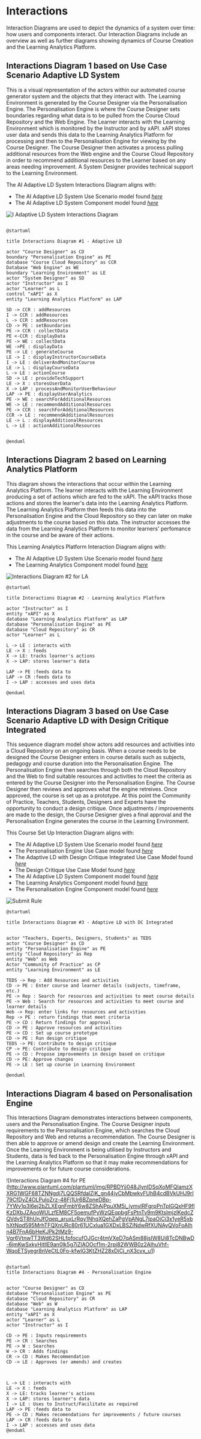 # Interactions

Interaction Diagrams are used to depict the dynamics of a system over time: how users and components interact. Our Interaction Diagrams include an overview as well as further diagrams showing dynamics of Course Creation and the Learning Analytics Platform. 


## Interactions Diagram 1 based on Use Case Scenario Adaptive LD System

This is a visual representation of the actors within our automated course generator system and the objects that they interact with. The Learning Environment is generated by the Course Designer via the Personalisation Engine. The Personalisation Engine is where the Course Designer sets boundaries regarding what data is to be pulled from the Course Cloud Repository and the Web Engine. The Learner interacts with the Learning Environment which is monitored by the Instructor and by xAPI. xAPI stores user data and sends this data to the Learning Analytics Platform for processing and then to the Personalisation Engine for viewing by the Course Designer. The Course Designer then activates a process pulling additional resources from the Web engine and the Course Cloud Repository in order to recommend additional resources to the Learner based on any areas needing improvement. A System Designer provides technical support to the Learning Environment.  

The AI Adaptive LD System Interactions Diagram aligns with:
* The AI Adaptive LD System Use Scenario model found [*here*](https://github.sydney.edu.au/crli/EDPC5022-2019-TeamC/blob/master/Use-cases.md#ai-adaptive-ld-system-use-scenario-model)
* The AI Adaptive LD System Component model found [*here*](https://github.sydney.edu.au/crli/EDPC5022-2019-TeamC/blob/master/Components.md#component-diagram-1-based-on-use-case-scenario-adaptive-ld-system)

![I Adaptive LD System Interactions Diagram](https://www.plantuml.com/plantuml/img/ZPHFYzim4CNl-XGYUywXrrBAUcqN32wOfCMvAjQi8v0b8ut3-jjt9F_jRhRqPfv-ysRcIVZPet0uT9enLAY15mR1YGQLDPvdIhHETFpf2p_oH8eUrHrucJ56X7NyaDh1UU0PUDKQS0SkF4ypThM3aSAD_521yzO8hRm8bZmthJ8GkIfdKg2u2Z9OZ59j1ybFq5klgC4u6QOdbgra3TUzIvtlkfKWd56c9U2kd3KT68nKcIyJdqUFqFqzyJbRJWlZqGtXEnuKYnwDPxfaZJNehEQ7jwGgedPXr4dXVeI4jXvHDRIe5lXgNJTL9nLZvumVluUz-5Skf3o1f_KRyApuH2y_qTDeLEMaUy2NAGX51oIj5OtL6XeC4GRzst6IfVAz5kCY4rxdx-WwoD7z8rm6kGLAHI1CryVAU59i_9RdHCJwOYsNeEb1kSJ8dzQebPfzoirdLrskrTChdKkcIAFUEtjN4dv1SpiFVMyTpeQN41Dr0V_RWmjkd5rYML9DTPIftwO9r0lSn5rH3nQW9Unvh02izxmFqTChQ6u_h4kaL65AeRTBgxVy73IserSg7t7xE_odOK3-o_53hW-XTm4_OXXxfXRqs_W3)

```

@startuml

title Interactions Diagram #1 - Adaptive LD

actor "Course Designer" as CD
boundary "Personalisation Engine" as PE
database "Course Cloud Repository" as CCR
Database "Web Engine" as WE
boundary "Learning Environment" as LE
actor "System Designer" as SD
actor "Instructor" as I
actor "Learner" as L
control "xAPI" as X
entity "Learning Analytics Platform" as LAP

SD -> CCR : addResources
I -> CCR : addResources
L -> CCR : addResources
CD -> PE : setBoundaries
PE -> CCR : collectData
PE <-CCR : displayData
PE -> WE : collectData
WE ->PE : displayData
PE -> LE : generateCourse
LE -> I : displayInstructorCourseData
I -> LE : deliverAndMonitorCourse
LE -> L : displayCourseData
L -> LE : actionCourse
SD -> LE : provideTechSupport
LE -> X : storesUserData 
X -> LAP : processAndMonitorUserBehaviour
LAP -> PE : displayUserAnalytics
PE -> WE : searchForAdditionalResources
WE -> LE : recommendAdditionalResources
PE -> CCR : searchForAdditionalResources
CCR -> LE : recommendAdditionalResources
LE -> L : displayAdditionalResources
L -> LE : actionAdditionalResources


@enduml

```


## Interactions Diagram 2 based on Learning Analytics Platform  

This diagram shows the interactions that occur within the Learning Analytics Platform.
The learner interacts with the Learning Environment producing a set of actions which are fed to the xAPI. 
The xAPI tracks those actions and stores the learner's data into the Learning Analytics Platform.
The Learning Analytics Platform then feeds this data into the Personalisation Engine and the Cloud Repository so they can later on make adjustments to the course based on this data.
The instructor accesses the data from the Learning Analytics Platform to monitor learners' perfomance in the course and be aware of their actions. 

This Learning Analytics Platform Interaction Diagram aligns with:
* The AI Adaptive LD System Use Scenario model found [*here*](https://github.sydney.edu.au/crli/EDPC5022-2019-TeamC/blob/master/Use-cases.md#ai-adaptive-ld-system-use-scenario-model)
* The Learning Analytics Component model found [*here*](https://github.sydney.edu.au/crli/EDPC5022-2019-TeamC/blob/master/Components.md#component-diagram-2-based-on-the-learning-analytics-platform)



![Interactions Diagram #2 for LA](https://www.plantuml.com/plantuml/img/VP6nRiCm34HtVSN17JfbwPYXYE5cCE11o9ILjHbNg2CL8eqsVrzQTe2WGpU2ztHtaWwYb7M-Jivfq8dHHkLClOOK1M-1nanNFBrWXuufnn17r96ccuPUu2VIIyfNE6T7KaRLHj4yBtC54hIEe_dUKFtKlYshCzn0IkyaZEeVpm9tjN-WFMT91WQXfH-ESGoH2-YF3rmpfNd0YR-I16joAqHpkdSieRmMx9phi7j5TyGUORkxu3leXxETAMSJBio3kFCAxg46VGgcrUTPiBtNHjH-3x4aVaIMTfPL-mNnbbOyongQxa9p-YkqcwMreBvd4NEbE61UXjNqm76m7_m5)

```
@startuml

title Interactions Diagram #2 - Learning Analytics Platform 

actor "Instructor" as I
entity "xAPI" as X 
database "Learning Analytics Platform" as LAP
database "Personalisation Engine" as PE
database "Cloud Repository" as CR
actor "Learner" as L

L -> LE : interacts with
LE -> X : feeds
X -> LE: tracks learner's actions
X -> LAP: stores learner's data

LAP -> PE :feeds data to
LAP -> CR :feeds data to
I -> LAP : accesses and uses data

@enduml

```

## Interactions Diagram 3 based on Use Case Scenario Adaptive LD with Design Critique Integrated

This sequence diagram model show actors add resources and activities into a Cloud Repository on an ongoing basis. When a course needs to be designed the Course Designer enters in course details such as subjects, pedagogy and course duration into the Personalisation Engine. The Personalisation Engine then searches through both the Cloud Repository and the Web to find suitable resources and activities to meet the criteria as entered by the Course Designer into the Personalisation Engine. The Course Designer then reviews and approves what the engine retreives. Once approved, the course is set up as a prototype. At this point the Community of Practice, Teachers, Students, Designers and Experts have the opportunity to conduct a design critique. Once adjustments / improvements are made to the design, the Course Designer gives a final approval and the Personalisation Engine generates the course in the Learning Environment.

This Course Set Up Interaction Diagram aligns with:
* The AI Adaptive LD System Use Scenario model found [*here*](https://github.sydney.edu.au/crli/EDPC5022-2019-TeamC/blob/master/Use-cases.md#ai-adaptive-ld-system-use-scenario-model)
* The Personalisation Engine Use Case model found [*here*](https://github.sydney.edu.au/crli/EDPC5022-2019-TeamC/blob/master/Use-cases.md#personalisation-engine-use-case-model)
* The Adaptive LD with Design Critique Integrated Use Case Model found [*here*](https://github.sydney.edu.au/crli/EDPC5022-2019-TeamC/blob/master/Use-cases.md#adaptive-ld-with-design-critique-integrated-use-case-model)
* The Design Critique Use Case Model found [*here*](https://github.sydney.edu.au/crli/EDPC5022-2019-TeamC/blob/master/Use-cases.md#design-critique-use-case-model)
* The AI Adaptive LD System Component model found [*here*](https://github.sydney.edu.au/crli/EDPC5022-2019-TeamC/blob/master/Components.md#component-diagram-1-based-on-use-case-scenario-adaptive-ld-system)
* The Learning Analytics Component model found [*here*](https://github.sydney.edu.au/crli/EDPC5022-2019-TeamC/blob/master/Components.md#component-diagram-2-based-on-the-learning-analytics-platform)
* The Personalisation Engine Component model found [*here*](https://github.sydney.edu.au/crli/EDPC5022-2019-TeamC/blob/master/Components.md#component-diagram-3-based-on-the-personalisation-engine) 


![Submit Rule](https://www.plantuml.com/plantuml/img/dLGzRzim4DtvAmxkqW99bcuUYXYIXW0UX3X0PrewIzTAHvKyklM_xv6s1BLDYgAJRVBT-zB9Zq6ibpWEnWZ9WF34WjusGeu3b6GxRqTuzn7kOTVQIUYCi2_XEqaFPP7HYX1imHYZOyx3vWLjqwCFTr3zcD2BVYanKCVvx22nHPQm0HlWfIeFyrZXeW-uGFDzKHh5abnWK-kqOpjGiCaSLDmHOqRLrO8g1XTRUCR91LBMIxxNdmlWCnxpcNwQtImyZf7JhJj1dSCtL-AYNkRsQ3qJTwfx9kzur8kCsLV6f1Xm_oa9mLQBIWw2ncamWEKM4kMPX32Oeap0kb9SbQg6vXexmOQaeKSjYgKXmFiGZr-mIGKAZNZIHu5tWD8yV33Ai0WUTAxfuQHX_1kw80v6H9dbRX8t6YtZ_sXUSMqIsTNQ5Z1778Y_Xh_ocXHaxiMZHCzm8cwrSDNihTnKFIaVsPjjxNAhEh-YauoT9k_ETbYtlSjd-BQ55UT1jU8qXzGvSNAPS4tt75aJfrNDhkXRn6KDwceBXMFnT8o2gRFVaKNzRxYLfzexNMe46dEEj7y1Q35nj45VGhVMA6UDENhJM-wMfFlgZwHAzzgU6_E8tEgVn4y0)

```
@startuml

title Interactions Diagram #3 - Adaptive LD with DC Integrated 


actor "Teachers, Experts, Designers, Students" as TEDS
actor "Course Designer" as CD
entity "Personalisation Engine" as PE
entity "Cloud Repository" as Rep
entity "Web" as Web
Actor "Community of Practice" as CP
entity "Learning Environment" as LE

TEDS -> Rep : Add Resources and activities
CD -> PE : Enter course and learner details (subjects, timeframe, etc.)
PE -> Rep : Search for resources and activities to meet course details
PE -> Web : Search for resources and activities to meet course and learner details
Web -> Rep: enter links for resources and activities
Rep -> PE : return findings that meet criteria
PE -> CD : Return findings for approval
CD -> PE : Approve resources and activities
PE -> CD : Set up course prototype
CD -> PE : Run design critique
TEDS -> PE: Contribute to design critique
CP -> PE: Contribute to design critique
PE -> CD : Propose improvements in design based on critique
CD -> PE: Approve changes
PE -> LE : Set up course in Learning Environment

@enduml
```

## Interactions Diagram 4 based on Personalisation Engine 

This Interactions Diagram demonstrates interactions between components, users and the Personalisation Engine. The Course Designer inputs requirements to the Personalisation Engine, which searches the Cloud Repository and Web and returns a recommendation. The Course Designer is then able to approve or amend  design and create the Learning Environment. Once the Learning Environment is being utilised by Instructors and Students, data is fed back to the Personalisation Engine through xAPI and the Learning Analytics Platform so that it may make recommendations for improvements or for future course considerations. 

![Interactions Diagram #4 for PE (http://www.plantuml.com/plantuml/img/RPBDYjj048JlynIDSqXoMFQIamzXXRG1WGF68TZNNgdj7LQQSRfdalZjK_gn44jyCbMbwkvFUhB4cdBVkUHJ9rI79CfDyZ4OLPuloZrz-48Fj1Ur6BZpneDBp-7YWv1p3l6ej2bZLXEgnFmbY6w8ZShAjPpuXM5i_jymvlRFgrpPnTpIGQxHF9flKzDXbJZAooWULzfEM8CF5oemufPyWzQEqpbgFsPtnTv9m9KtslmjzlKedcZQVdvST8hUnJfOqep_aruxLrRqy1NhqXQehZaPgVpANgL7jpaOiCi3x1yeR5xbhXtNqd595MrhTFQXnURc80r61UCxlua1GXDxLBSZiNdwRfXUNAyQVoFoAIhn4B7FnA6bHeKJPk2tMz9-Vgr6VtnwTT3Wd62SHLfpfocufOJGcr4tmVXeD7qASm88jsIW8Ui8TcDNBwD-6jmKwSxkyHitllE9an0lk5g7iZlAOOcf1m-2rpi82WWB0z2AIhuVhf-WqoETSyegr8nVeCtL0Fo-kfwlG3KtZHZ28xDiCj_nX3cvx_u1)


```

@startuml
title Interactions Diagram #4 - Personalisation Engine 


actor "Course Designer" as CD
database "Personalisation Engine" as PE
database "Cloud Repository" as CR
database "Web" as W
database "Learning Analytics Platform" as LAP
entity "xAPI" as X 
actor "Learner" as L
actor "Instructor" as I

CD -> PE : Inputs requirements
PE -> CR : Searches
PE -> W : Searches
W -> CR : Adds findings
CR -> CD : Makes Recommendation
CD -> LE : Approves (or amends) and creates



L -> LE : interacts with
LE -> X : feeds
X -> LE: tracks learner's actions
X -> LAP: stores learner's data
I -> LE : Uses to Instruct/Facilitate as required
LAP -> PE :feeds data to
PE -> CD : Makes recomendations for improvements / future courses
LAP -> CR :feeds data to
I -> LAP : accesses and uses data
@enduml

```


